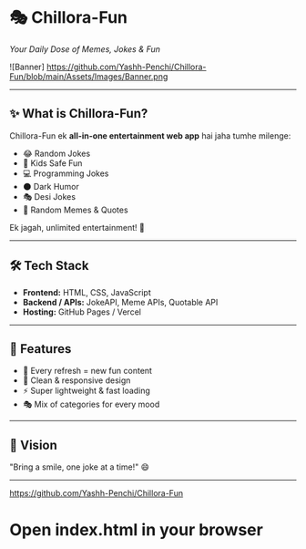 # 🎭 Chillora-Fun
_Your Daily Dose of Memes, Jokes & Fun_

![Banner] https://github.com/Yashh-Penchi/Chillora-Fun/blob/main/Assets/Images/Banner.png

---

## ✨ What is Chillora-Fun?
Chillora-Fun ek **all-in-one entertainment web app** hai jaha tumhe milenge:
- 😂 Random Jokes
- 👶 Kids Safe Fun
- 💻 Programming Jokes
- 🌑 Dark Humor
- 🎭 Desi Jokes
- 🎲 Random Memes & Quotes

Ek jagah, unlimited entertainment! 🚀

---

## 🛠️ Tech Stack
- **Frontend:** HTML, CSS, JavaScript  
- **Backend / APIs:** JokeAPI, Meme APIs, Quotable API  
- **Hosting:** GitHub Pages / Vercel  

---

## 🚀 Features
- 🔄 Every refresh = new fun content  
- 🎨 Clean & responsive design  
- ⚡ Super lightweight & fast loading  
- 🎭 Mix of categories for every mood  

---

## 🎯 Vision
"Bring a smile, one joke at a time!" 😄  

---

https://github.com/Yashh-Penchi/Chillora-Fun

# Open index.html in your browser
